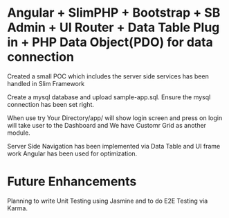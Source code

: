 Angular + SlimPHP + Bootstrap + SB Admin + UI Router + Data Table Plug in + PHP Data Object(PDO) for data connection
====================================================================================================================

Created a small POC which includes the server side services has been handled in Slim Framework

Create a mysql database and upload sample-app.sql. Ensure the mysql connection has been set right.

When use try Your Directory/app/ will show login screen and press on login will take user to the Dashboard and We have Customr Grid as another module.

Server Side Navigation has been implemented via Data Table and UI frame work Angular has been used for optimization.

Future Enhancements
====================
Planning to write Unit Testing using Jasmine and to do E2E Testing via Karma.




